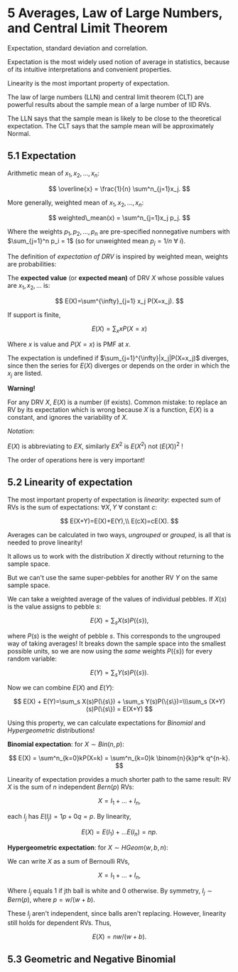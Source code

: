 # 5 Averages, Law of Large Numbers, and Central Limit Theorem

Expectation, standard deviation and correlation.

Expectation is the most widely used notion of average in statistics, because of its intuitive interpretations and convenient properties.

Linearity is the most important property of expectation.

The law of large numbers (LLN) and central limit theorem (CLT) are powerful results about the sample mean of a large number of IID RVs.

The LLN says that the sample mean is likely to be close to the theoretical expectation. The CLT says that the sample mean will be approximately Normal.

## 5.1 Expectation

Arithmetic mean of $x_1,x_2,...,x_n$:

$$
\overline{x} = \frac{1}{n} \sum^n_{j=1}x_j.
$$

More generally, weighted mean of $x_1,x_2,...,x_n$:

$$
weighted\_mean(x) = \sum^n_{j=1}x_j p_j.
$$

Where the weights $p_1,p_2,...,p_n$ are pre-specified nonnegative numbers with $\sum_{j=1}^n p_i = 1$ (so for unweighted mean $p_j=1/n\ \forall\ i$).

The definition of *expectation of DRV* is inspired by weighted mean, weights are probabilities:

The **expected value** (or **expected mean)** of DRV $X$ whose possible values are $x_1,x_2,...$ is:

$$
E(X)=\sum^{\infty}_{j=1} x_j P(X=x_j).
$$

If support is finite,

$$
E(X) = \sum_x x P(X=x)
$$

Where $x$ is value and $P(X=x)$ is PMF at $x$.

The expectation is undefined if $\sum_{j=1}^{\infty}|x_j|P(X=x_j)$ diverges, since then the series for $E(X)$ diverges or depends on the order in which the $x_j$ are listed.

**Warning!**

For any DRV $X$, $E(X)$ is a number (if exists). Common mistake: to replace an RV by its expectation which is wrong because $X$ is a function, $E(X)$ is a constant, and ignores the variability of $X$.


*Notation*:

$E(X)$ is abbreviating to $EX$, similarly $EX^2$ is $E(X^2)$ not $(E(X))^2$ !

The order of operations here is very important!

## 5.2 Linearity of expectation

The most important property of expectation is *linearity*: expected sum of RVs is the sum of expectations: $\forall X, Y$ $\forall$ constant $c$:

$$
E(X+Y)=E(X)+E(Y),\\
E(cX)=cE(X).
$$

Averages can be calculated in two ways, *ungrouped* or *grouped*, is all that is needed to prove linearity!

It allows us to work with the distribution $X$ directly without returning to the sample space.

But we can't use the same super-pebbles for another RV $Y$ on the same sample space.

We can take a weighted average of the values of individual pebbles. If $X(s)$ is the value assigns to pebble $s$:

$$
E(X)=\sum_s X(s)P(\{s\}),
$$

where $P({s})$ is the weight of pebble $s$. This corresponds to the ungrouped way of taking averages! It breaks down the sample space into the smallest possible units, so we are now using the *same* weights $P(\{s\})$ for every random variable:

$$
E(Y)=\sum_s Y(s)P(\{s\}).
$$

Now we can combine $E(X)$ and $E(Y)$:

$$
E(X) + E(Y)=\sum_s X(s)P(\{s\}) + \sum_s Y(s)P(\{s\})=\\\sum_s (X+Y)(s)P(\{s\}) = E(X+Y)
$$

Using this property, we can calculate expectations for *Binomial* and *Hypergeometric* distributions!

**Binomial expectation**: for $X \sim Bin(n,p)$:

$$
E(X) = \sum^n_{k=0}kP(X=k) = \sum^n_{k=0}k \binom{n}{k}p^k q^{n-k}.
$$

Linearity of expectation provides a much shorter path to the same result: RV $X$ is the sum of $n$ independent $Bern(p)$ RVs:

$$
X=I_1 + ... + I_n,
$$

each $I_j$ has $E(I_j)=1p + 0q=p$. By linearity,

$$
E(X) = E(I_1)+...E(I_n)=np.
$$

**Hypergeometric expectation**: for $X \sim HGeom(w,b,n)$:

We can write $X$ as a sum of Bernoulli RVs,

$$
X=I_1 + ... + I_n,
$$

Where $I_j$ equals $1$ if jth ball is white and $0$ otherwise. By symmetry, $I_j \sim Bern(p)$, where $p=w/(w+b)$.

These $I_j$ aren't independent, since balls aren't replacing. However, linearity still holds for dependent RVs. Thus,

$$
E(X)=nw/(w+b).
$$

## 5.3 Geometric and Negative Binomial
